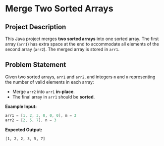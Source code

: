 # Merge Two Sorted Arrays 

## Project Description

This Java project merges **two sorted arrays** into one sorted array.
The first array (`arr1`) has extra space at the end to accommodate all elements of the second array (`arr2`). The merged array is stored in `arr1`.


## Problem Statement

Given two sorted arrays, `arr1` and `arr2`, and integers `m` and `n` representing the number of valid elements in each array:

* Merge `arr2` into `arr1` **in-place**.
* The final array in `arr1` should be **sorted**.

**Example Input:**

```java
arr1 = [1, 2, 3, 0, 0, 0], m = 3
arr2 = [2, 5, 7], n = 3
```

**Expected Output:**

```
[1, 2, 2, 3, 5, 7]
```

